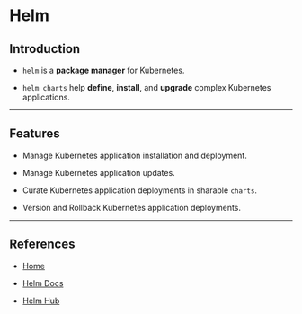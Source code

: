 # Helm

## Introduction

* `helm` is a **package manager** for Kubernetes.

* `helm charts` help **define**, **install**, and **upgrade** complex Kubernetes applications.

---

## Features

* Manage Kubernetes application installation and deployment.

* Manage Kubernetes application updates.

* Curate Kubernetes application deployments in sharable `charts`.

* Version and Rollback Kubernetes application deployments.


---

## References

* [Home](https://helm.sh/)

* [Helm Docs](https://helm.sh/docs/)

* [Helm Hub](https://hub.helm.sh/)